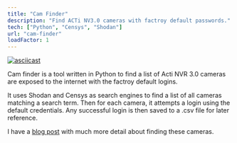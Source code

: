 ```yaml
---
title: "Cam Finder"
description: "Find ACTi NV3.0 cameras with factroy default passwords."
tech: ["Python", "Censys", "Shodan"]
url: "cam-finder"
loadFactor: 1
---
```


[![asciicast](https://asciinema.org/a/505401.svg)](https://asciinema.org/a/505401)

Cam finder is a tool written in Python to find a list of
Acti NVR 3.0 cameras are exposed to the internet with the
factroy default logins.

It uses Shodan and Censys as search engines to find a list of
all cameras matching a search term. Then for each camera,
it attempts a login using the default credentials. Any successful
login is then saved to a .csv file for later reference.

I have a [blog post](/blog/risks-of-poorly-secured-cameras/) with much
more detail about finding these cameras.
